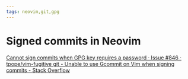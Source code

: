 ```yaml
---
tags: neovim,git,gpg
---
```

# Signed commits in Neovim


 [  Cannot sign commits when GPG key requires a password · Issue #846 · tpope/vim-fugitive ]( https://github.com/tpope/vim-fugitive/issues/846 )
 [  git - Unable to use Gcommit  on Vim when signing commits - Stack Overflow ]( https://stackoverflow.com/questions/43078230/unable-to-use-gcommit-fugitive-plugin-on-vim-when-signing-commits/43078307#43078307 )
